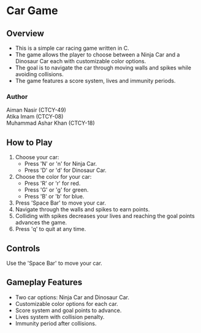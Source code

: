 # Car Game

## Overview
* This is a simple car racing game written in C. 
* The game allows the player to choose between a Ninja Car and a Dinosaur Car each with customizable color options.
* The goal is to navigate the car through moving walls and spikes while avoiding collisions.
* The game features a score system, lives and immunity periods.

### Author
Aiman Nasir (CTCY-49)
<br>
Atika Imam (CTCY-08)
<br>
Muhammad Ashar Khan (CTCY-18)


## How to Play
1. Choose your car:
    - Press 'N' or 'n' for Ninja Car.
    - Press 'D' or 'd' for Dinosaur Car.
2. Choose the color for your car:
    - Press 'R' or 'r' for red.
    - Press 'G' or 'g' for green.
    - Press 'B' or 'b' for blue.
3. Press 'Space Bar' to move your car.
4. Navigate through the walls and spikes to earn points.
5. Colliding with spikes decreases your lives and reaching the goal points advances the game.
6. Press 'q' to quit at any time.

## Controls
Use the 'Space Bar' to move your car.

## Gameplay Features
* Two car options: Ninja Car and Dinosaur Car.
* Customizable color options for each car.
* Score system and goal points to advance.
* Lives system with collision penalty.
* Immunity period after collisions.

